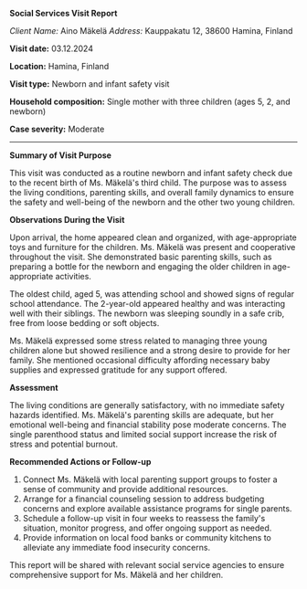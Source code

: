 **Social Services Visit Report**

*Client Name:* Aino Mäkelä
*Address:* Kauppakatu 12, 38600 Hamina, Finland

**Visit date:** 03.12.2024

**Location:** Hamina, Finland

**Visit type:** Newborn and infant safety visit

**Household composition:** Single mother with three children (ages 5, 2, and newborn)

**Case severity:** Moderate

---

**Summary of Visit Purpose**

This visit was conducted as a routine newborn and infant safety check due to the recent birth of Ms. Mäkelä's third child. The purpose was to assess the living conditions, parenting skills, and overall family dynamics to ensure the safety and well-being of the newborn and the other two young children.

**Observations During the Visit**

Upon arrival, the home appeared clean and organized, with age-appropriate toys and furniture for the children. Ms. Mäkelä was present and cooperative throughout the visit. She demonstrated basic parenting skills, such as preparing a bottle for the newborn and engaging the older children in age-appropriate activities.

The oldest child, aged 5, was attending school and showed signs of regular school attendance. The 2-year-old appeared healthy and was interacting well with their siblings. The newborn was sleeping soundly in a safe crib, free from loose bedding or soft objects.

Ms. Mäkelä expressed some stress related to managing three young children alone but showed resilience and a strong desire to provide for her family. She mentioned occasional difficulty affording necessary baby supplies and expressed gratitude for any support offered.

**Assessment**

The living conditions are generally satisfactory, with no immediate safety hazards identified. Ms. Mäkelä's parenting skills are adequate, but her emotional well-being and financial stability pose moderate concerns. The single parenthood status and limited social support increase the risk of stress and potential burnout.

**Recommended Actions or Follow-up**

1. Connect Ms. Mäkelä with local parenting support groups to foster a sense of community and provide additional resources.
2. Arrange for a financial counseling session to address budgeting concerns and explore available assistance programs for single parents.
3. Schedule a follow-up visit in four weeks to reassess the family's situation, monitor progress, and offer ongoing support as needed.
4. Provide information on local food banks or community kitchens to alleviate any immediate food insecurity concerns.

This report will be shared with relevant social service agencies to ensure comprehensive support for Ms. Mäkelä and her children.